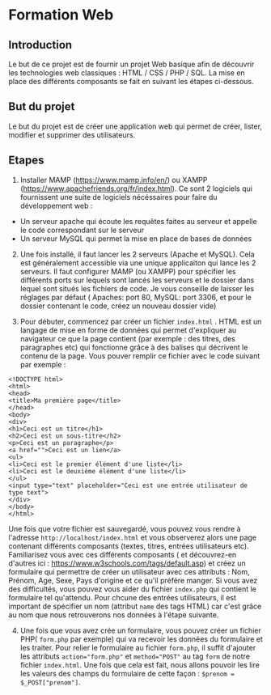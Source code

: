 # Formation Web

## Introduction
Le but de ce projet est de fournir un projet Web basique afin de découvrir les technologies web classiques : HTML / CSS / PHP / SQL. La mise en place des différents composants se fait en suivant les étapes ci-dessous.

## But du projet
Le but du projet est de créer une application web qui permet de créer, lister, modifier et supprimer des utilisateurs.

## Etapes
1. Installer MAMP (https://www.mamp.info/en/) ou XAMPP (https://www.apachefriends.org/fr/index.html). Ce sont 2 logiciels qui fournissent une suite de logiciels nécéssaires pour faire du développement web :
* Un serveur apache qui écoute les requêtes faites au serveur et appelle le code correspondant sur le serveur
* Un serveur MySQL qui permet la mise en place de bases de données

2. Une fois installé, il faut lancer les 2 serveurs (Apache et MySQL). Cela est généralement accessible via une unique applicaiton qui lance les 2 serveurs. Il faut configurer MAMP (ou XAMPP) pour spécifier les différents ports sur lequels sont lancés les serveurs et le dossier dans lequel sont situés les fichiers de code. Je vous conseille de laisser les réglages par défaut ( Apaches: port 80, MySQL: port 3306, et pour le dossier contenant le code, créez un nouveau dossier vide)

3. Pour débuter, commencez par créer un fichier `index.html` . HTML est un langage de mise en forme de données qui permet d'expliquer au navigateur ce que la page contient (par exemple : des titres, des paragraphes etc) qui fonctionne grâce à des balises qui décrivent le contenu de la page. Vous pouver remplir ce fichier avec le code suivant par exemple :
```
<!DOCTYPE html>
<html>
<head>
<title>Ma première page</title>
</head>
<body>
<div>
<h1>Ceci est un titre</h1>
<h2>Ceci est un sous-titre</h2>
<p>Ceci est un paragraphe</p>
<a href="">Ceci est un lien</a>
<ul>
<li>Ceci est le premier élément d'une liste</li>
<li>Ceci est le deuxième élément d'une liste</li>
</ul>
<input type="text" placeholder="Ceci est une entrée utilisateur de type text">
</div>
</body>
</html>
```

Une fois que votre fichier est sauvegardé, vous pouvez vous rendre à l'adresse `http://localhost/index.html` et vous observerez alors une page contenant différents composants (textes, titres, entrées utilisateurs etc). Familiarisez vous avec ces différents composants ( et découvrez-en d'autres ici : https://www.w3schools.com/tags/default.asp) et créez un formulaire qui permettre de créer un utilisateur avec ces attributs : Nom, Prénom, Age, Sexe, Pays d'origine et ce qu'il préfère manger.  Si vous avez des difficultés, vous pouvez vous aider du fichier `index.php` qui contient le formulaire tel qu'attendu. Pour chcune des entrées utilisateurs, il est important de spécifier un nom (attribut `name` des tags HTML) car c'est grâce au nom que nous retrouverons nos données à l'étape suivante.

4. Une fois que vous avez crée un formulaire, vous pouvez créer un fichier PHP( `form.php`  par exemple) qui va recevoir les données du formulaire et les traiter. Pour relier le formulaire au fichier `form.php`, il suffit d'ajouter les attributs `action="form.php"`  et `method="POST"` au tag `form` de notre fichier `index.html`. Une fois que cela est fait, nous allons pouvoir les lire les valeurs des champs du formulaire de cette façon : `$prenom = $_POST["prenom"]`.
